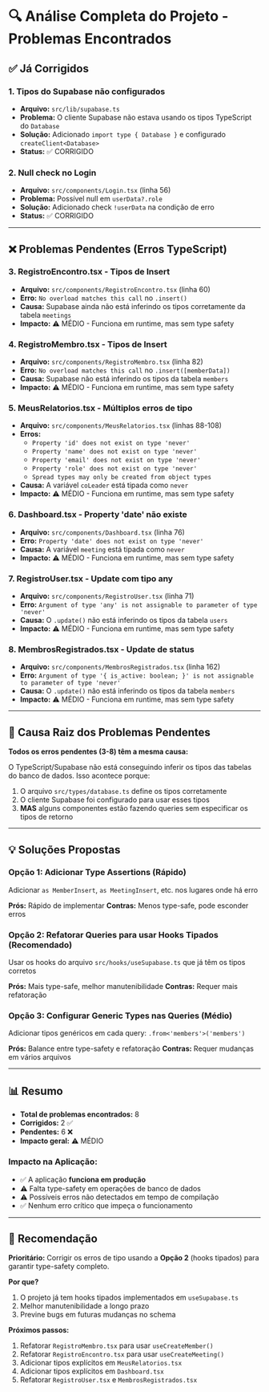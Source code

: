# 🔍 Análise Completa do Projeto - Problemas Encontrados

## ✅ Já Corrigidos

### 1. **Tipos do Supabase não configurados**
- **Arquivo:** `src/lib/supabase.ts`
- **Problema:** O cliente Supabase não estava usando os tipos TypeScript do `Database`
- **Solução:** Adicionado `import type { Database }` e configurado `createClient<Database>`
- **Status:** ✅ CORRIGIDO

### 2. **Null check no Login**
- **Arquivo:** `src/components/Login.tsx` (linha 56)
- **Problema:** Possível null em `userData?.role`
- **Solução:** Adicionado check `!userData` na condição de erro
- **Status:** ✅ CORRIGIDO

---

## ❌ Problemas Pendentes (Erros TypeScript)

### 3. **RegistroEncontro.tsx - Tipos de Insert**
- **Arquivo:** `src/components/RegistroEncontro.tsx` (linha 60)
- **Erro:** `No overload matches this call` no `.insert()`
- **Causa:** Supabase ainda não está inferindo os tipos corretamente da tabela `meetings`
- **Impacto:** ⚠️ MÉDIO - Funciona em runtime, mas sem type safety

### 4. **RegistroMembro.tsx - Tipos de Insert**
- **Arquivo:** `src/components/RegistroMembro.tsx` (linha 82)
- **Erro:** `No overload matches this call` no `.insert([memberData])`
- **Causa:** Supabase não está inferindo os tipos da tabela `members`
- **Impacto:** ⚠️ MÉDIO - Funciona em runtime, mas sem type safety

### 5. **MeusRelatorios.tsx - Múltiplos erros de tipo**
- **Arquivo:** `src/components/MeusRelatorios.tsx` (linhas 88-108)
- **Erros:**
  - `Property 'id' does not exist on type 'never'`
  - `Property 'name' does not exist on type 'never'`
  - `Property 'email' does not exist on type 'never'`
  - `Property 'role' does not exist on type 'never'`
  - `Spread types may only be created from object types`
- **Causa:** A variável `coLeader` está tipada como `never`
- **Impacto:** ⚠️ MÉDIO - Funciona em runtime, mas sem type safety

### 6. **Dashboard.tsx - Property 'date' não existe**
- **Arquivo:** `src/components/Dashboard.tsx` (linha 76)
- **Erro:** `Property 'date' does not exist on type 'never'`
- **Causa:** A variável `meeting` está tipada como `never`
- **Impacto:** ⚠️ MÉDIO - Funciona em runtime, mas sem type safety

### 7. **RegistroUser.tsx - Update com tipo any**
- **Arquivo:** `src/components/RegistroUser.tsx` (linha 71)
- **Erro:** `Argument of type 'any' is not assignable to parameter of type 'never'`
- **Causa:** O `.update()` não está inferindo os tipos da tabela `users`
- **Impacto:** ⚠️ MÉDIO - Funciona em runtime, mas sem type safety

### 8. **MembrosRegistrados.tsx - Update de status**
- **Arquivo:** `src/components/MembrosRegistrados.tsx` (linha 162)
- **Erro:** `Argument of type '{ is_active: boolean; }' is not assignable to parameter of type 'never'`
- **Causa:** O `.update()` não está inferindo os tipos da tabela `members`
- **Impacto:** ⚠️ MÉDIO - Funciona em runtime, mas sem type safety

---

## 🔧 Causa Raiz dos Problemas Pendentes

**Todos os erros pendentes (3-8) têm a mesma causa:**

O TypeScript/Supabase não está conseguindo inferir os tipos das tabelas do banco de dados. Isso acontece porque:

1. O arquivo `src/types/database.ts` define os tipos corretamente
2. O cliente Supabase foi configurado para usar esses tipos
3. **MAS** alguns componentes estão fazendo queries sem especificar os tipos de retorno

---

## 💡 Soluções Propostas

### Opção 1: Adicionar Type Assertions (Rápido)
Adicionar `as MemberInsert`, `as MeetingInsert`, etc. nos lugares onde há erro

**Prós:** Rápido de implementar
**Contras:** Menos type-safe, pode esconder erros

### Opção 2: Refatorar Queries para usar Hooks Tipados (Recomendado)
Usar os hooks do arquivo `src/hooks/useSupabase.ts` que já têm os tipos corretos

**Prós:** Mais type-safe, melhor manutenibilidade
**Contras:** Requer mais refatoração

### Opção 3: Configurar Generic Types nas Queries (Médio)
Adicionar tipos genéricos em cada query: `.from<'members'>('members')`

**Prós:** Balance entre type-safety e refatoração
**Contras:** Requer mudanças em vários arquivos

---

## 📊 Resumo

- **Total de problemas encontrados:** 8
- **Corrigidos:** 2 ✅
- **Pendentes:** 6 ❌
- **Impacto geral:** ⚠️ MÉDIO

### Impacto na Aplicação:
- ✅ A aplicação **funciona em produção**
- ⚠️ Falta type-safety em operações de banco de dados
- ⚠️ Possíveis erros não detectados em tempo de compilação
- ✅ Nenhum erro crítico que impeça o funcionamento

---

## 🎯 Recomendação

**Prioritário:** Corrigir os erros de tipo usando a **Opção 2** (hooks tipados) para garantir type-safety completo.

**Por que?**
1. O projeto já tem hooks tipados implementados em `useSupabase.ts`
2. Melhor manutenibilidade a longo prazo
3. Previne bugs em futuras mudanças no schema

**Próximos passos:**
1. Refatorar `RegistroMembro.tsx` para usar `useCreateMember()`
2. Refatorar `RegistroEncontro.tsx` para usar `useCreateMeeting()`
3. Adicionar tipos explícitos em `MeusRelatorios.tsx`
4. Adicionar tipos explícitos em `Dashboard.tsx`
5. Refatorar `RegistroUser.tsx` e `MembrosRegistrados.tsx`
